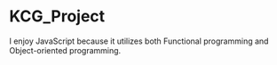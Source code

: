 # KCG_Project

I enjoy JavaScript because it utilizes both Functional programming and Object-oriented programming.

# 